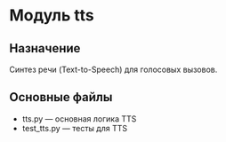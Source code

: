 # Модуль tts

## Назначение
Синтез речи (Text-to-Speech) для голосовых вызовов.

## Основные файлы
- tts.py — основная логика TTS
- test_tts.py — тесты для TTS 